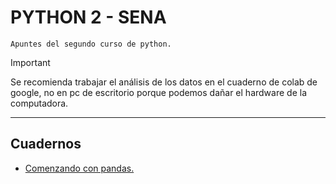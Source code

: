 # PYTHON 2 - SENA

`Apuntes del segundo curso de python.`

> [!IMPORTANT]
> Se recomienda trabajar el análisis de los datos en el cuaderno de colab de google, no en pc de escritorio porque podemos dañar el hardware de la computadora.

---

## Cuadernos

+ [Comenzando con pandas.](https://colab.research.google.com/github/francomanca93/analisis-de-datos/blob/master/1-Comenzando-con-pandas/1_Configurando_Google.ipynb)

